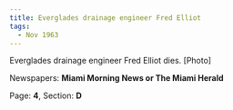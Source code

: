 ```yaml
---  
title: Everglades drainage engineer Fred Elliot  
tags:  
  - Nov 1963  
---  
```

  
Everglades drainage engineer Fred Elliot dies. [Photo]  
  
Newspapers: **Miami Morning News or The Miami Herald**  
  
Page: **4**, Section: **D** 

